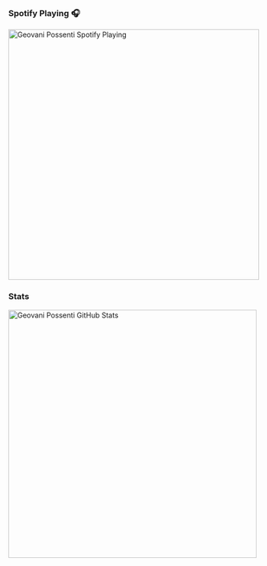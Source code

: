 ### Spotify Playing 🎧
[<img src="https://novatorem-three-olive.vercel.app/api/spotify" alt="Geovani Possenti Spotify Playing" width="500" />](https://open.spotify.com/user/Ayamarusa)

### Stats 
<img width="495px" alt="Geovani Possenti GitHub Stats" align="left" src="https://github-readme-stats-gules-psi.vercel.app/api?username=GeovaniPossenti&theme=material-palenight&show_icons=true&count_private=true" />

